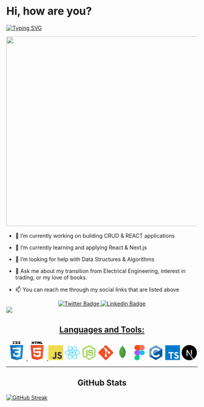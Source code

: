 <!--I am a full-stack software developer who's passionate about solving real-world problems by using technology in a meaningful way -->

<h1>
  Hi, how are you?
</h1>
  
  [![Typing SVG](https://readme-typing-svg.herokuapp.com?size=22&color=4287f5&lines=I'm+a+Full-Stack+Developer)](https://git.io/typing-svg)
  
  <div align= "center">
    <img src="https://media.giphy.com/media/3o7aCTfyhYawdOXcFW/giphy.gif" width= "620" height= "500"/>
  </div>
  
  <p align="left">

- 🔭 I’m currently working on building CRUD & REACT applications

- 🌱 I’m currently learning and applying React & Next.js

- 🤝 I’m looking for help with Data Structures & Algorithms 

- 💬 Ask me about my transition from Electrical Engineering, interest in trading, or my love of books.

- 📫 You can reach me through my social links that are listed above 
<div id="badges" align="center">
   <a href= "https://www.twitter.com/UmairCodes">
 <img src= "https://img.shields.io/badge/Twitter-blue?logo=twitter&logoColor=white" alt= "Twitter Badge">
  </a>
  <a href="https://www.linkedin.com/in/mumairm/">
 <img src= "https://img.shields.io/badge/Linkedin-blue?logo=linkedin&logoColor=white" alt= "Linkedin Badge">
</div>
  <img src= "https://komarev.com/ghpvc/?username=umairm47">

  </p>
 
  <h2 align="center"> Languages and Tools:</h2>
<p align="center"> <a href="https://www.w3schools.com/css/" target="_blank" rel="noreferrer"> 
<img src="https://raw.githubusercontent.com/devicons/devicon/master/icons/css3/css3-original-wordmark.svg" alt="css3" width="50" height="50"/> </a> 
<a href="https://www.w3.org/html/" target="_blank" rel="noreferrer"> 
<img src="https://raw.githubusercontent.com/devicons/devicon/master/icons/html5/html5-original-wordmark.svg" alt="html5" width="50" height="50"/> 
</a> <a href="https://developer.mozilla.org/en-US/docs/Web/JavaScript" target="_blank" rel="noreferrer"> 
<img src="https://raw.githubusercontent.com/devicons/devicon/master/icons/javascript/javascript-original.svg" alt="javascript logo" width="40" height="40"/></a> 
<img src="https://raw.githubusercontent.com/devicons/devicon/master/icons/react/react-original.svg" alt="react logo" width="40" height="40"/>  
<img src="https://raw.githubusercontent.com/devicons/devicon/master/icons/nodejs/nodejs-original.svg" alt="node logo" width="40" height="40"/> 
<img src="https://raw.githubusercontent.com/devicons/devicon/master/icons/git/git-original.svg" alt="git logo" width="40" height="40"/>
<img src="https://raw.githubusercontent.com/devicons/devicon/master/icons/mongodb/mongodb-original.svg" alt="mongo db logo" width="40" height="40"/> 
<img src="https://raw.githubusercontent.com/devicons/devicon/master/icons/figma/figma-original.svg" alt="figma logo" width="40" height="40"/>
<img src="https://raw.githubusercontent.com/devicons/devicon/master/icons/c/c-original.svg" alt="language c logo" width="40" height="40"/>
<img src="https://raw.githubusercontent.com/devicons/devicon/master/icons/typescript/typescript-original.svg" alt="typescript logo" width="40" height="40"/>
<img src="https://raw.githubusercontent.com/devicons/devicon/master/icons/nextjs/nextjs-original.svg" alt='nextjs logo' height="40" width="40" />
</p>
  
---
  <h2 align= "center"> GitHub Stats </h2>
  
  [![GitHub Streak](http://github-readme-streak-stats.herokuapp.com?user=umairm47&theme=shades-of-purple&hide_border=true&date_format=n%2Fj%5B%2FY%5D)](https://git.io/streak-stats)
<!--
**umairm47/umairm47** is a ✨ _special_ ✨ repository because its `README.md` (this file) appears on your GitHub profile.

Here are some ideas to get you started:

- 🔭 I’m currently working on ...
- 🌱 I’m currently learning ...
- 👯 I’m looking to collaborate on ...
- 🤔 I’m looking for help with ...
- 💬 Ask me about ...
- 📫 How to reach me: ...
- 😄 Pronouns: ...
- ⚡ Fun fact: ...
-->
